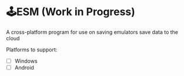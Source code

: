# 🕹️ESM (Work in Progress)

A cross-platform program for use on saving emulators save data to the cloud

Platforms to support:

- [ ] Windows
- [ ] Android
